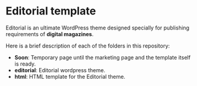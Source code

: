 # Editorial template

Editorial is an ultimate WordPress theme designed specially for publishing requirements of **digital magazines**.

Here is a brief description of each of the folders in this repository:

* **Soon**: Temporary page until the marketing page and the template itself is ready.
* **editorial**: Editorial wordpress theme.
* **html**: HTML template for the Editorial theme.
